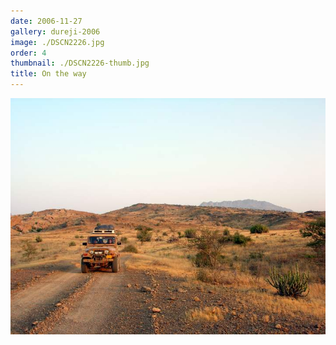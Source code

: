 ```yaml
---
date: 2006-11-27
gallery: dureji-2006
image: ./DSCN2226.jpg
order: 4
thumbnail: ./DSCN2226-thumb.jpg
title: On the way
---
```


![On the way](./DSCN2226.jpg)